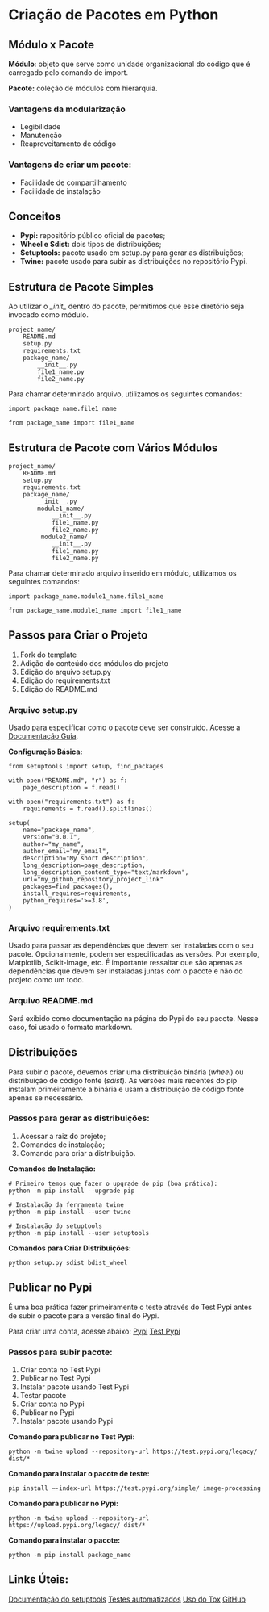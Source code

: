 # **Criação de Pacotes em Python**

## Módulo x Pacote

**Módulo**: objeto que serve como unidade organizacional do código que é carregado pelo comando de import.

**Pacote:** coleção de módulos com hierarquia.
  
### Vantagens da modularização

- Legibilidade
- Manutenção
- Reaproveitamento de código

### Vantagens de criar um pacote:

- Facilidade de compartilhamento
- Facilidade de instalação

## Conceitos

- **Pypi:** repositório público oficial de pacotes;
- **Wheel e Sdist:** dois tipos de distribuições;
- **Setuptools:** pacote usado em setup.py para gerar as distribuições;
- **Twine:** pacote usado para subir as distribuições no repositório Pypi.

## Estrutura de Pacote Simples

Ao utilizar o *\__init\__* dentro do pacote, permitimos que esse diretório seja invocado como módulo.

    project_name/
        README.md
        setup.py
        requirements.txt
        package_name/
            __init__.py
            file1_name.py
            file2_name.py

Para chamar determinado arquivo, utilizamos os seguintes comandos:

    import package_name.file1_name

    from package_name import file1_name

## Estrutura de Pacote com Vários Módulos

    project_name/
        README.md
        setup.py
        requirements.txt
        package_name/
            __init__.py
            module1_name/
                __init__.py
                file1_name.py
                file2_name.py
             module2_name/
                __init__.py
                file1_name.py
                file2_name.py

Para chamar determinado arquivo inserido em módulo, utilizamos os seguintes comandos:

    import package_name.module1_name.file1_name

    from package_name.module1_name import file1_name

## Passos para Criar o Projeto

1. Fork do template
2. Adição do conteúdo dos módulos do projeto
3. Edição do  arquivo setup.py
4. Edição do requirements.txt
5. Edição do README.md

### Arquivo setup.py

Usado para especificar como o pacote deve ser construído. Acesse a [Documentação Guia](https://setuptools.readthedocs.io/en/latest/setuptools.html).

**Configuração Básica:**

    from setuptools import setup, find_packages
    
    with open("README.md", "r") as f:
        page_description = f.read()
        
    with open("requirements.txt") as f:
        requirements = f.read().splitlines()
        
    setup(
        name="package_name",
        version="0.0.1",
        author="my_name",
        author_email="my_email",
        description="My short description",
        long_description=page_description,
        long_description_content_type="text/markdown",
        url="my_github_repository_project_link"
        packages=find_packages(),
        install_requires=requirements,
        python_requires='>=3.8',
    )
        

### Arquivo requirements.txt

Usado para passar as dependências que devem ser instaladas com o seu pacote. Opcionalmente, podem ser especificadas as versões. Por exemplo, Matplotlib, Scikit-Image, etc. É importante ressaltar que são apenas as dependências que devem ser instaladas juntas com o pacote e não do projeto como um todo.

### Arquivo README.md

Será exibido como documentação na página do Pypi do seu pacote. Nesse caso, foi usado o formato markdown.

## Distribuições

Para subir o pacote, devemos criar uma distribuição binária (*wheel*) ou distribuição de código fonte (*sdist*). As versões mais recentes do pip instalam primeiramente a binária e usam a distribuição de código fonte apenas se necessário.

### Passos para gerar as distribuições:

1. Acessar a raiz do projeto;
2. Comandos de instalação;
3. Comando para criar a distribuição.

**Comandos de Instalação:**

    # Primeiro temos que fazer o upgrade do pip (boa prática):
    python -m pip install --upgrade pip
    
    # Instalação da ferramenta twine 
    python -m pip install --user twine
    
    # Instalação do setuptools
    python -m pip install --user setuptools

**Comandos para Criar Distribuições:**

    python setup.py sdist bdist_wheel

## Publicar no Pypi

É uma boa prática fazer primeiramente o teste através do Test Pypi antes de subir o pacote para a versão final do Pypi.

Para criar uma conta, acesse abaixo:
[Pypi](https://pypi.org/account/register/)
[Test Pypi](https://test.pypi.org/account/register/)


### Passos para subir pacote:

1. Criar conta no Test Pypi
2. Publicar no Test Pypi
3. Instalar pacote usando Test Pypi
4. Testar pacote
5. Criar conta no Pypi
6. Publicar no Pypi
7. Instalar pacote usando Pypi

**Comando para publicar no Test Pypi:**

    python -m twine upload --repository-url https://test.pypi.org/legacy/ dist/*

**Comando para instalar o pacote de teste:**

    pip install –-index-url https://test.pypi.org/simple/ image-processing

**Comando para publicar no Pypi:**

    python -m twine upload --repository-url https://upload.pypi.org/legacy/ dist/*

**Comando para instalar o pacote:**

    python -m pip install package_name

## Links Úteis:

[Documentação do setuptools](https://setuptools.readthedocs.io/en/latest/setuptools.html)
[Testes automatizados](https://docs.pytest.org/en/latest/goodpractices.html)
[Uso do Tox](https://tox.readthedocs.io/en/latest/)
[GitHub](https://github.com/tiemi/
)
